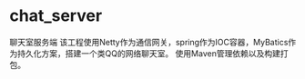 # chat_server
聊天室服务端
   该工程使用Netty作为通信网关，spring作为IOC容器，MyBatics作为持久化方案，搭建一个类QQ的网络聊天室。
   使用Maven管理依赖以及构建打包。